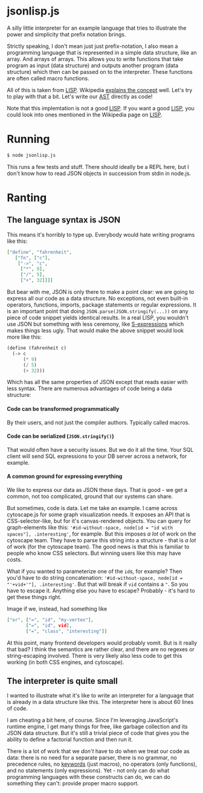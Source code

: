 # jsonlisp.js

  [LISP]:https://en.wikipedia.org/wiki/Lisp_(programming_language)
  [AST]:https://en.wikipedia.org/wiki/Abstract_syntax_tree

A silly little interpreter for an example language that tries to
illustrate the power and simplicity that prefix notation brings.

Strictly speaking, I don't mean just just prefix-notation, I also mean
a programming language that is represented in a simple data structure,
like an array. And arrays of arrays. This allows you to write
functions that take program as input (data structure) and outputs
another program (data structure) which then can be passed on to the
interpreter. These functions are often called macro functions.

All of this is taken from [LISP]. Wikipedia [explains the
concept](https://en.wikipedia.org/wiki/Lisp_(programming_language)#List_structure_of_program_code;_exploitation_by_macros_and_compilers)
well. Let's try to play with that a bit. Let's write our [AST]
directly as code!

Note that this implemtation is not a good [LISP]. If you want a good
[LISP], you could look into ones mentioned in the Wikipedia page on
[LISP].

# Running

```bash
$ node jsonlisp.js
```

This runs a few tests and stuff. There should ideally be a REPL here,
but I don't know how to read JSON objects in succession from stdin in
node.js.

# Ranting

## The language syntax is JSON

This means it's horribly to type up. Everybody would hate writing
programs like this:

```JSON
["define", "fahrenheit",
   ["fn", ["c"],
    ["->", "c",
     ["*", 9],
     ["/", 5],
     ["+", 32]]]]
```

But bear with me, JSON is only there to make a point clear: we are
going to express all our code as a data structure. No exceptions, not
even built-in operators, functions, imports, package statements or
regular expressions. It is an important point that doing
`JSON.parse(JSON.stringify(...))` on any piece of code snippet yields
identical results. In a real LISP, you wouldn't use JSON but something
with less ceremony, like
[S-expressions](https://en.wikipedia.org/wiki/S-expression) which
makes things less ugly. That would make the above snippet would look
more like this:

```scheme
(define (fahrenheit c)
  (-> c
      (* 9)
      (/ 5)
      (+ 32)))
```

Which has all the same properties of JSON except that reads easier
with less syntax. There are numerous advantages of code being a data
structure:

#### Code can be transformed programmatically

By their users, and not just the compiler authors. Typically called
macros.

#### Code can be serialized (`JSON.stringify()`)


That would often have a security issues. But we do it all the
time. Your SQL client will send SQL expressions to your DB server
across a network, for example.

#### A common ground for expressing everything

We like to express our data as JSON these days. That is good - we get
a common, not too complicated, ground that our systems can share.

But sometimes, code is data. Let me take an example. I came across
cytoscape.js for some graph visualization needs. It exposes an API
that is CSS-selector-like, but for it's canvas-rendered objects. You
can query for graph-elements like this: `'#id-without-space, node[id =
"id with spaces"], .interesting'`, for example. But this imposes _a
lot_ of work on the cytoscape team. They have to parse this string
into a structure - that is _a lot_ of work (for the cytoscape
team). The good news is that this is familiar to people who know CSS
selectors. But winning users like this may have costs.

What if you wanted to parameterize one of the `id`s, for example? Then
you'd have to do string concatenation: `'#id-without-space, node[id =
"'+vid+'"], .interesting'`. But that will break if `vid` contains a
`"`. So you have to escape it. Anything else you have to escape?
Probably - it's hard to get these things right.

Image if we, instead, had something like 

```JSON
["or", ["=", "id", "my-vertex"],
       ["=", "id", vid],
       ["=", "class", "interesting"]]
```

At this point, many frontend developers would probably vomit. But is
it really that bad? I think the semantics are rather clear, and there
are no regexes or string-escaping involved. There is very likely also
less code to get this working (in both CSS engines, and cytoscape).

## The interpreter is quite small

I wanted to illustrate what it's like to write an interpreter for a
language that is already in a data structure like this. The
interpreter here is about 60 lines of code.

I am cheating a bit here, of course. Since I'm leveraging JavaScript's
runtime engine, I get many things for free, like garbage collection
and its JSON data structure. But it's still a trivial piece of code
that gives you the ability to define a factorial function and then run
it.

There is a lot of work that we _don't_ have to do when we treat our
code as data: there is no need for a separate parser, there is no
grammar, no precedence rules, no
[keywords](https://en.wikipedia.org/w/index.php?title=Keyword_(computer_programming)&redirect=no)
(just macros), no operators (only functions), and no statements (only
expressions). Yet - not only can do what programming languages with
these constructs can do, we can do something they can't: provide
proper macro support.


